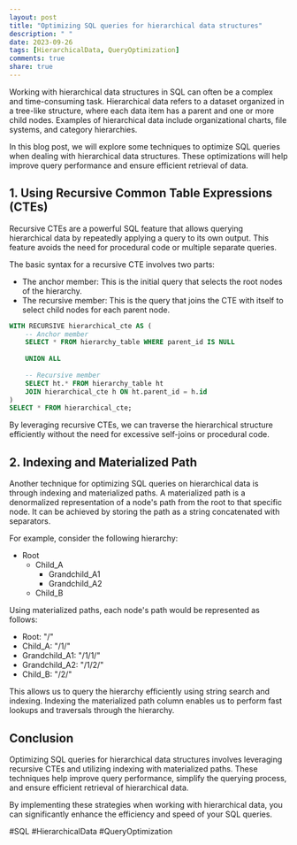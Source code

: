```yaml
---
layout: post
title: "Optimizing SQL queries for hierarchical data structures"
description: " "
date: 2023-09-26
tags: [HierarchicalData, QueryOptimization]
comments: true
share: true
---
```


Working with hierarchical data structures in SQL can often be a complex and time-consuming task. Hierarchical data refers to a dataset organized in a tree-like structure, where each data item has a parent and one or more child nodes. Examples of hierarchical data include organizational charts, file systems, and category hierarchies.

In this blog post, we will explore some techniques to optimize SQL queries when dealing with hierarchical data structures. These optimizations will help improve query performance and ensure efficient retrieval of data.

## 1. Using Recursive Common Table Expressions (CTEs)

Recursive CTEs are a powerful SQL feature that allows querying hierarchical data by repeatedly applying a query to its own output. This feature avoids the need for procedural code or multiple separate queries.

The basic syntax for a recursive CTE involves two parts:
- The anchor member: This is the initial query that selects the root nodes of the hierarchy.
- The recursive member: This is the query that joins the CTE with itself to select child nodes for each parent node.

```sql
WITH RECURSIVE hierarchical_cte AS (
    -- Anchor member
    SELECT * FROM hierarchy_table WHERE parent_id IS NULL
  
    UNION ALL
  
    -- Recursive member
    SELECT ht.* FROM hierarchy_table ht
    JOIN hierarchical_cte h ON ht.parent_id = h.id
)
SELECT * FROM hierarchical_cte;
```

By leveraging recursive CTEs, we can traverse the hierarchical structure efficiently without the need for excessive self-joins or procedural code.

## 2. Indexing and Materialized Path

Another technique for optimizing SQL queries on hierarchical data is through indexing and materialized paths. A materialized path is a denormalized representation of a node's path from the root to that specific node. It can be achieved by storing the path as a string concatenated with separators.

For example, consider the following hierarchy:
- Root
  - Child_A
    - Grandchild_A1
    - Grandchild_A2
  - Child_B

Using materialized paths, each node's path would be represented as follows:
- Root: "/"
- Child_A: "/1/"
- Grandchild_A1: "/1/1/"
- Grandchild_A2: "/1/2/"
- Child_B: "/2/"

This allows us to query the hierarchy efficiently using string search and indexing. Indexing the materialized path column enables us to perform fast lookups and traversals through the hierarchy.

## Conclusion

Optimizing SQL queries for hierarchical data structures involves leveraging recursive CTEs and utilizing indexing with materialized paths. These techniques help improve query performance, simplify the querying process, and ensure efficient retrieval of hierarchical data.

By implementing these strategies when working with hierarchical data, you can significantly enhance the efficiency and speed of your SQL queries.

#SQL #HierarchicalData #QueryOptimization